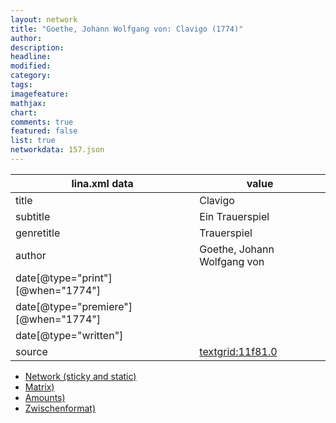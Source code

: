 ```yaml
---
layout: network
title: "Goethe, Johann Wolfgang von: Clavigo (1774)"
author:
description:
headline:
modified:
category:
tags:
imagefeature: 
mathjax: 
chart: 
comments: true
featured: false
list: true
networkdata: 157.json
---
```

lina.xml data  | value
------------- | -------------
title|Clavigo
subtitle|Ein Trauerspiel
genretitle|Trauerspiel
author|Goethe, Johann Wolfgang von
date[@type="print"][@when="1774"]|
date[@type="premiere"][@when="1774"]|
date[@type="written"]|
source|[textgrid:11f81.0](https://textgridlab.org/1.0/tgcrud-public/rest/textgrid:11f81.0/data)



* [Network (sticky and static)](/linas/network157)
* [Matrix)](/linas/matrix157)
* [Amounts)](/linas/amount157)
* [Zwischenformat)](/linas/lina157 )
